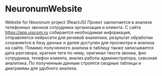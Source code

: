 # NeuronumWebsite
Website for Neuronum project (ReactJS)
Проект заключается в анализе телефонных звонков сотрудника организации и клиента. С сайта https://app.uiscom.ru собирается необходимая информация, отправляется нейросети для речевой аналитики, результат обработки сохраняется в базу данных и далее доступен для просмотра и анализа на сайте.
Помимо полученного анализа в таблицу также записывается дата разговора, краткие теги по нему, оригинал текста звонка, фио сотрудника, телефон клиента, анализ работы администратора, сквозная аналитика. По полученным данным строятся сводные таблицы и диаграммы для удобного анализа.
